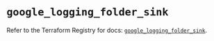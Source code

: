 # `google_logging_folder_sink`

Refer to the Terraform Registry for docs: [`google_logging_folder_sink`](https://registry.terraform.io/providers/hashicorp/google/6.43.0/docs/resources/logging_folder_sink).
